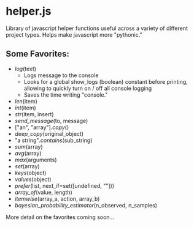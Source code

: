 # helper.js

Library of javascript helper functions useful across a variety of different project types. Helps make javascript more "pythonic."

## Some Favorites:
 - *log*(text)
   - Logs message to the console
   - Looks for a global show_logs (boolean) constant before printing, allowing to quickly turn on / off all console logging
   - Saves the time writing "console."
 - *len*(item)
 - *int*(item)
 - *str*(item, insert)
 - *send_message*(to, message)
 - ["an", "array"]*.copy*()
 - *deep_copy*(original_object)
 - "a string"*.contains*(sub_string)
 - *sum*(array)
 - *avg*(array)
 - *max*(arguments)
 - *set*(array)
 - *keys*(object)
 - *values*(object)
 - *prefer*(list, next_if=set([undefined, ""]))
 - *array_of*(value, length)
 - *itemwise*(array_a, action, array_b)
 - *bayesian_probability_estimator*(n_observed, n_samples)

More detail on the favorites coming soon...
